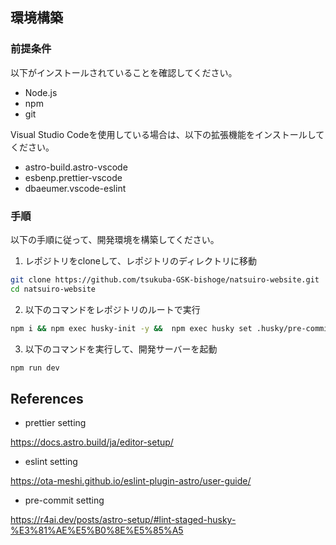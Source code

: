 ## 環境構築

### 前提条件

以下がインストールされていることを確認してください。

- Node.js
- npm
- git

Visual Studio Codeを使用している場合は、以下の拡張機能をインストールしてください。

- astro-build.astro-vscode
- esbenp.prettier-vscode
- dbaeumer.vscode-eslint

### 手順

以下の手順に従って、開発環境を構築してください。

1. レポジトリをcloneして、レポジトリのディレクトリに移動

```sh
git clone https://github.com/tsukuba-GSK-bishoge/natsuiro-website.git
cd natsuiro-website
```

2. 以下のコマンドをレポジトリのルートで実行

```sh
npm i && npm exec husky-init -y &&  npm exec husky set .husky/pre-commit "npm exec lint-staged"
```

3. 以下のコマンドを実行して、開発サーバーを起動

```sh
npm run dev
```

## References

- prettier setting

https://docs.astro.build/ja/editor-setup/

- eslint setting

https://ota-meshi.github.io/eslint-plugin-astro/user-guide/

- pre-commit setting

https://r4ai.dev/posts/astro-setup/#lint-staged-husky-%E3%81%AE%E5%B0%8E%E5%85%A5
